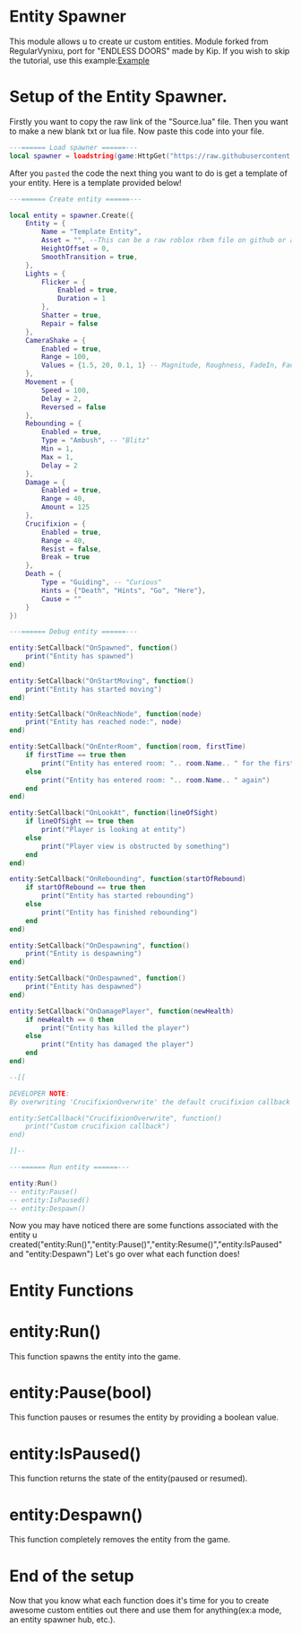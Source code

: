 # Entity Spawner
This module allows u to create ur custom entities.
Module forked from RegularVynixu, port for "ENDLESS DOORS" made by Kip.
If you wish to skip the tutorial, use this example:[Example](https://github.com/Kiprov/Utilities/blob/main/ENDLESS%20DOORS/Entity%20Spawner/Example.lua)
# Setup of the Entity Spawner.
Firstly you want to copy the raw link of the "Source.lua" file.
Then you want to make a new blank txt or lua file.
Now paste this code into your file.
```lua
---====== Load spawner ======---
local spawner = loadstring(game:HttpGet("https://raw.githubusercontent.com/Kiprov/Utilities/main/ENDLESS%20DOORS/Entity%20Spawner/Source.lua"))()
```
After you `pasted` the code the next thing you want to do is get a template of your entity. Here is a template provided below!
```lua
---====== Create entity ======---

local entity = spawner.Create({
	Entity = {
		Name = "Template Entity",
		Asset = "", --This can be a raw roblox rbxm file on github or a "rbxassetid://" model from the marketplace.
		HeightOffset = 0,
        SmoothTransition = true,
	},
	Lights = {
		Flicker = {
			Enabled = true,
			Duration = 1
		},
		Shatter = true,
		Repair = false
	},
	CameraShake = {
		Enabled = true,
		Range = 100,
		Values = {1.5, 20, 0.1, 1} -- Magnitude, Roughness, FadeIn, FadeOut
	},
	Movement = {
		Speed = 100,
		Delay = 2,
		Reversed = false
	},
	Rebounding = {
		Enabled = true,
		Type = "Ambush", -- "Blitz"
		Min = 1,
		Max = 1,
		Delay = 2
	},
	Damage = {
		Enabled = true,
		Range = 40,
		Amount = 125
	},
	Crucifixion = {
		Enabled = true,
		Range = 40,
		Resist = false,
		Break = true
	},
	Death = {
		Type = "Guiding", -- "Curious"
		Hints = {"Death", "Hints", "Go", "Here"},
		Cause = ""
	}
})

---====== Debug entity ======---

entity:SetCallback("OnSpawned", function()
    print("Entity has spawned")
end)

entity:SetCallback("OnStartMoving", function()
    print("Entity has started moving")
end)

entity:SetCallback("OnReachNode", function(node)
	print("Entity has reached node:", node)
end)

entity:SetCallback("OnEnterRoom", function(room, firstTime)
    if firstTime == true then
        print("Entity has entered room: ".. room.Name.. " for the first time")
    else
        print("Entity has entered room: ".. room.Name.. " again")
    end
end)

entity:SetCallback("OnLookAt", function(lineOfSight)
	if lineOfSight == true then
		print("Player is looking at entity")
	else
		print("Player view is obstructed by something")
	end
end)

entity:SetCallback("OnRebounding", function(startOfRebound)
    if startOfRebound == true then
        print("Entity has started rebounding")
	else
        print("Entity has finished rebounding")
	end
end)

entity:SetCallback("OnDespawning", function()
    print("Entity is despawning")
end)

entity:SetCallback("OnDespawned", function()
    print("Entity has despawned")
end)

entity:SetCallback("OnDamagePlayer", function(newHealth)
	if newHealth == 0 then
		print("Entity has killed the player")
	else
		print("Entity has damaged the player")
	end
end)

--[[

DEVELOPER NOTE:
By overwriting 'CrucifixionOverwrite' the default crucifixion callback will be replaced with your custom callback.

entity:SetCallback("CrucifixionOverwrite", function()
    print("Custom crucifixion callback")
end)

]]--

---====== Run entity ======---

entity:Run()
-- entity:Pause()
-- entity:IsPaused()
-- entity:Despawn()
```
Now you may have noticed there are some functions associated with the entity u created("entity:Run()","entity:Pause()","entity:Resume()","entity:IsPaused" and "entity:Despawn")
Let's go over what each function does!
# Entity Functions
# entity:Run()
This function spawns the entity into the game.
# entity:Pause(bool)
This function pauses or resumes the entity by providing a boolean value.
# entity:IsPaused()
This function returns the state of the entity(paused or resumed).
# entity:Despawn()
This function completely removes the entity from the game.
# End of the setup
Now that you know what each function does it's time for you to create awesome custom entities out there and use them for anything(ex:a mode, an entity spawner hub, etc.).
